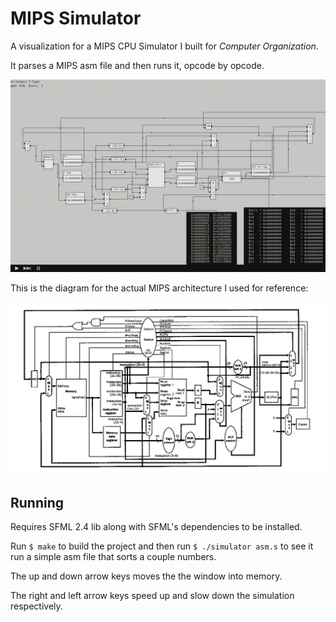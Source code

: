 # MIPS Simulator
A visualization for a MIPS CPU Simulator I built for *Computer Organization*.


It parses a MIPS asm file and then runs it, opcode by opcode.


![alt-text](https://github.com/ConnorAustin/MipsSimulator/raw/master/example.gif "Example gif")


This is the diagram for the actual MIPS architecture I used for reference:


![alt-text](https://github.com/ConnorAustin/MipsSimulator/raw/master/fig.gif "Figure")


## Running
Requires SFML 2.4 lib along with SFML's dependencies to be installed.


Run `$ make` to build the project and then run `$ ./simulator asm.s` to see it run a simple asm file that sorts a couple numbers.


The up and down arrow keys moves the the window into memory.


The right and left arrow keys speed up and slow down the simulation respectively.
